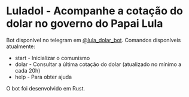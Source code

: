 # Luladol - Acompanhe a cotação do dolar no governo do Papai Lula

Bot disponível no telegram em [@lula_dolar_bot](https://t.me/lula_dolar_bot). Comandos disponíveis atualmente: 
* start - Inicializar o comunismo
* dolar - Consultar a última cotação do dolar (atualizado no mínimo a cada 20h)
* help - Para obter ajuda

O bot foi desenvolvido em Rust.